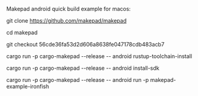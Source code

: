 Makepad android quick build example for macos:

git clone https://github.com/makepad/makepad

cd makepad

git checkout 56cde36fa53d2d606a8638fe047178cdb483acb7

cargo run -p cargo-makepad --release -- android rustup-toolchain-install

cargo run -p cargo-makepad --release -- android install-sdk

cargo run -p cargo-makepad --release -- android run -p makepad-example-ironfish
